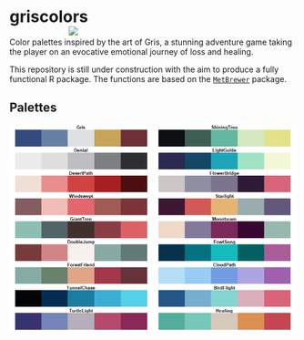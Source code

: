 # griscolors <img align="right" src="https://github.com/scpederzani/griscolors/blob/main/Gris_logo_wide.jpeg" width=400>

Color palettes inspired by the art of Gris, a stunning adventure game taking the player on an evocative emotional journey of loss and healing. 

This repository is still under construction with the aim to produce a fully functional R package. The functions are based on the [`MetBrewer`](https://github.com/BlakeRMills/MetBrewer) package. 

## Palettes

![Gris palettes](https://github.com/scpederzani/griscolors/blob/main/display_all.png)
